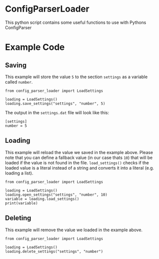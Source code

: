 # ConfigParserLoader
This python script contains some useful functions to use with Pythons ConfigParser


# Example Code
## Saving
This example will store the value ``5`` to the section ``settings`` as a variable called ``number``.

````
from config_parser_loader import LoadSettings

loading = LoadSettings()
loading.save_settings("settings", "number", 5)
````
The output in the ``settings.dat`` file will look like this:
````
[settings]
number = 5
````

## Loading
This example will reload the value we saved in the example above. Please note that you can define a fallback value (in
our case thats ``10``) that will be loaded if the value is not found in the file. ``load_settings()`` checks if the 
loaded value is a literal instead of a string and converts it into a literal (e.g. loading a list).
````
from config_parser_loader import LoadSettings

loading = LoadSettings()
loading.open_settings("settings", "number", 10)
variable = loading.load_settings()
print(variable)
````

## Deleting
This example will remove the value we loaded in the example above.
````
from config_parser_loader import LoadSettings

loading = LoadSettings()
loading.delete_settings("settings", "number")
````